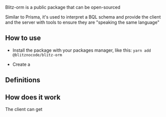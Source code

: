 Blitz-orm is a public package that can be open-sourced

Similar to Prisma, it's used to interpret a BQL schema and provide the client and the server with tools to ensure they are "speaking the same language"

## How to use
- Install the package with your packages manager, like this: 
`yarn add @blitznocode/blitz-orm`

- Create a

## Definitions


## How does it work
The client can get